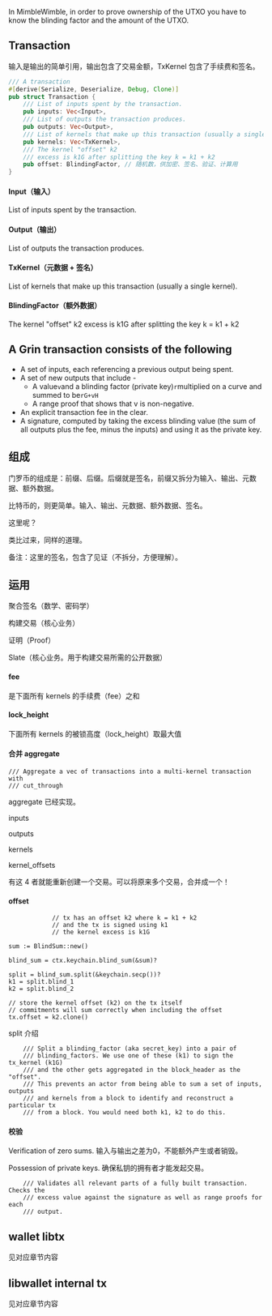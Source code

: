 In MimbleWimble, in order to prove ownership of the UTXO you have to know the blinding factor and the amount of the UTXO.

## Transaction

输入是输出的简单引用，输出包含了交易金额，TxKernel 包含了手续费和签名。

```rust
/// A transaction
#[derive(Serialize, Deserialize, Debug, Clone)]
pub struct Transaction {
    /// List of inputs spent by the transaction.
    pub inputs: Vec<Input>,
    /// List of outputs the transaction produces.
    pub outputs: Vec<Output>,
    /// List of kernels that make up this transaction (usually a single kernel).
    pub kernels: Vec<TxKernel>,
    /// The kernel "offset" k2
    /// excess is k1G after splitting the key k = k1 + k2
    pub offset: BlindingFactor, // 随机数，供加密、签名、验证、计算用
}
```

#### Input（输入）

List of inputs spent by the transaction.

#### Output（输出）

List of outputs the transaction produces.

#### TxKernel（元数据 + 签名）

List of kernels that make up this transaction \(usually a single kernel\).

#### BlindingFactor（额外数据）

The kernel "offset" k2 excess is k1G after splitting the key k = k1 + k2

## A Grin transaction consists of the following

* A set of inputs, each referencing a previous output being spent.
* A set of new outputs that include -
  * A value`v`and a blinding factor \(private key\)`r`multiplied on a curve and summed to be`rG+vH`
  * A range proof that shows that v is non-negative.
* An explicit transaction fee in the clear.
* A signature, computed by taking the excess blinding value \(the sum of all outputs plus the fee, minus the inputs\) and using it as the private key.

## 组成

门罗币的组成是：前缀、后缀。后缀就是签名，前缀又拆分为输入、输出、元数据、额外数据。

比特币的，则更简单。输入、输出、元数据、额外数据、签名。

这里呢？

类比过来，同样的道理。

备注：这里的签名，包含了见证（不拆分，方便理解）。

## 运用

聚合签名（数学、密码学）

构建交易（核心业务）

证明（Proof）

Slate（核心业务。用于构建交易所需的公开数据）

#### fee

是下面所有 kernels 的手续费（fee）之和

#### lock\_height

下面所有 kernels 的被锁高度（lock\_height）取最大值

#### 合并 aggregate

```
/// Aggregate a vec of transactions into a multi-kernel transaction with
/// cut_through
```

aggregate 已经实现。

inputs

outputs

kernels

kernel\_offsets

有这 4 者就能重新创建一个交易。可以将原来多个交易，合并成一个！

#### offset

```
            // tx has an offset k2 where k = k1 + k2
            // and the tx is signed using k1
            // the kernel excess is k1G
```

```
sum := BlindSum::new()

blind_sum = ctx.keychain.blind_sum(&sum)?

split = blind_sum.split(&keychain.secp())?
k1 = split.blind_1
k2 = split.blind_2

// store the kernel offset (k2) on the tx itself
// commitments will sum correctly when including the offset
tx.offset = k2.clone()
```

split 介绍

```
    /// Split a blinding_factor (aka secret_key) into a pair of
    /// blinding_factors. We use one of these (k1) to sign the tx_kernel (k1G)
    /// and the other gets aggregated in the block_header as the "offset".
    /// This prevents an actor from being able to sum a set of inputs, outputs
    /// and kernels from a block to identify and reconstruct a particular tx
    /// from a block. You would need both k1, k2 to do this.
```

#### 校验

Verification of zero sums. 输入与输出之差为0，不能额外产生或者销毁。

Possession of private keys. 确保私钥的拥有者才能发起交易。

```
    /// Validates all relevant parts of a fully built transaction. Checks the
    /// excess value against the signature as well as range proofs for each
    /// output.
```

## wallet libtx

见对应章节内容

## libwallet internal tx

见对应章节内容

